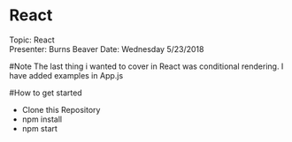 # React
Topic: React  
Presenter: Burns Beaver 
Date: Wednesday 5/23/2018  

#Note
The last thing i wanted to cover in React was conditional rendering. I have added examples in App.js

#How to get started
- Clone this Repository
- npm install
- npm start